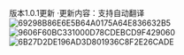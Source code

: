 版本1.0.1更新
·更新内容：支持自动翻译
![69298B86E6E5B64A0175A64E836632B5](https://user-images.githubusercontent.com/102415870/233822635-76df736e-452c-41b1-b749-3a9315e00b23.png)
![9606F60BC331000D78CDEBCD9F429060](https://user-images.githubusercontent.com/102415870/233822641-17b328fc-4c00-4dfd-b0dc-2dd97bdfb0c0.png)
![6B27D2DE196AD3D801936C8F2E26CADE](https://user-images.githubusercontent.com/102415870/233822642-66e80fa3-b6ce-4a3f-9868-cc706a70fd46.png)
